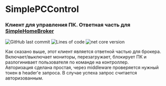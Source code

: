# SimplePCControl
### Клиент для управления ПК. Ответная часть для [SimpleHomeBroker](https://github.com/SershoCode/SimpleHomeBroker)
![GitHub last commit](https://img.shields.io/github/last-commit/sershocode/simplepccontrol)
![Lines of code](https://img.shields.io/tokei/lines/github/sershocode/simplepccontrol?color=brigtgeen&label=Lines%20of%20code)
![net core version](https://img.shields.io/badge/.net%20core-3.1-brightgreen)  

Как сказано выше, этот клиент является ответной частью для брокера. Включает/выключает мониторы, перезагружает, блокирует ПК и разлогинивает пользователя по команде на контроллер.  
Авторизация сделана простая, через middleware проверяется нужный токен в header'e запроса. В случае успеха запрос считается авторизованным.
